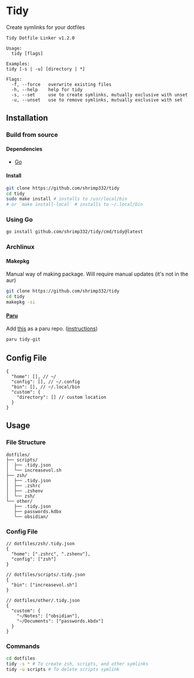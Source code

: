 # Tidy
Create symlinks for your dotfiles
```
Tidy Dotfile Linker v1.2.0

Usage:
  tidy [flags]

Examples:
tidy [-s | -u] [directory | *]

Flags:
  -f, --force   overwrite existing files
  -h, --help    help for tidy
  -s, --set     use to create symlinks, mutually exclusive with unset
  -u, --unset   use to remove symlinks, mutually exclusive with set
```
## Installation
### Build from source
#### Dependencies
- [Go](https://go.dev/)
#### Install
```sh
git clone https://github.com/shrimp332/tidy
cd tidy
sudo make install # installs to /usr/local/bin
# or `make install-local` # installs to ~/.local/bin
```
### Using Go
```sh
go install github.com/shrimp332/tidy/cmd/tidy@latest
```
### Archlinux
#### Makepkg
Manual way of making package. Will require manual updates
(it's not in the aur)
```sh
git clone https://github.com/shrimp332/tidy
cd tidy
makepkg -si
```
#### [Paru](https://github.com/Morganamilo/paru)
Add [this](https://github.com/shrimp332/shrimp-ur) as a paru repo. ([instructions](https://github.com/shrimp332/shrimp-ur/blob/main/readme.md))
```sh
paru tidy-git
```
## Config File
```jsonc
{
  "home": [], // ~/
  "config": [], // ~/.config
  "bin": [], // ~/.local/bin
  "custom": {
    "directory": [] // custom location
  }
}
```
## Usage
### File Structure
```
dotfiles/
├── scripts/
│  ├── .tidy.json
│  └── increasevol.sh
├── zsh/
│  ├── .tidy.json
│  ├── .zshrc
│  ├── .zshenv
│  └── zsh/
└── other/
   ├── .tidy.json
   ├── passwords.kdbx
   └── obsidian/
```
### Config File
```jsonc
// dotfiles/zsh/.tidy.json
{
  "home": [".zshrc", ".zshenv"],
  "config": ["zsh"]
}

// dotfiles/scripts/.tidy.json
{
  "bin": ["increasevol.sh"]
}

// dotfiles/other/.tidy.json
{
  "custom": {
    "~/Notes": ["obsidian"],
    "~/Documents": ["passwords.kbdx"]
  }
}

```
### Commands
```sh
cd dotfiles
tidy -s * # To create zsh, scripts, and other symlinks
tidy -u scripts # To delete scripts symlink
```
